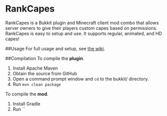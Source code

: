 RankCapes
===============

RankCapes is a Bukkit plugin and Minecraft client mod combo that allows server owners to give their players custom capes based on permissions. RankCapes is easy to setup and use. It supports regular, animated, and HD capes! 

##Usage
For full usage and setup, see [the wiki](http://github.com/jadar/RankCapesBukkit/wiki).

##Compilation
To compile the **plugin**.

1. Install Apache Maven
2. Obtain the source from GitHub
4. Open a command prompt window and `cd` to the bukkit/ directory.
5. Run `mvn clean package`

To compile the **mod**.

1. Install Gradle
2. Run ``
